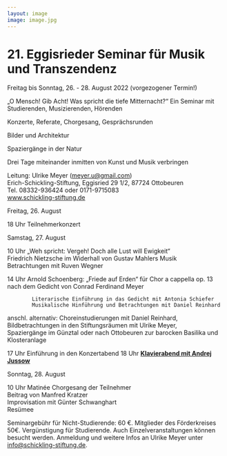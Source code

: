 ```yaml
---
layout: image
image: image.jpg
---
```


# 21. Eggisrieder Seminar für Musik und Transzendenz

Freitag bis Sonntag, 26. - 28. August 2022
(vorgezogener Termin!)

„O Mensch! Gib Acht!
Was spricht die tiefe Mitternacht?“
Ein Seminar mit Studierenden, Musizierenden, Hörenden

Konzerte, Referate, Chorgesang, Gesprächsrunden

Bilder und Architektur

Spaziergänge in der Natur

Drei Tage miteinander inmitten von Kunst und Musik verbringen

Leitung: Ulrike Meyer (meyer.u@gmail.com)  
Erich-Schickling-Stiftung, Eggisried 29 1/2, 87724 Ottobeuren  
Tel. 08332-936424 oder 0171-9715083  
www.schickling-stiftung.de


Freitag, 26. August 

18 Uhr Teilnehmerkonzert 

Samstag, 27. August

10 Uhr			„Weh spricht: Vergeh!
			Doch alle Lust will Ewigkeit“    
			Friedrich Nietzsche im Widerhall von Gustav Mahlers Musik  
			Betrachtungen mit Ruven Wegner
			

14 Uhr			Arnold Schoenberg: 
			„Friede auf Erden“ für Chor a cappella  op. 13  
			nach dem Gedicht von Conrad Ferdinand Meyer  
			
			Literarische Einführung in das Gedicht mit Antonia Schiefer  
			Musikalische Hinführung und Betrachtungen mit Daniel Reinhard
					

anschl. alternativ:	Choreinstudierungen mit Daniel Reinhard,   
Bildbetrachtungen in den Stiftungsräumen mit Ulrike Meyer,  	  						
Spaziergänge im Günztal oder nach Ottobeuren zur barocken Basilika und Klosteranlage	  				
				
17 Uhr			Einführung in den Konzertabend 
18 Uhr			[**Klavierabend mit Andrej Jussow**](/veranstaltungen/2022/jussow/) 


Sonntag, 28. August

10 Uhr			Matinée
			Chorgesang der Teilnehmer  
			Beitrag von Manfred Kratzer  
			Improvisation mit Günter Schwanghart  
			Resümee  
						


Seminargebühr für Nicht-Studierende: 60 €. Mitglieder des Förderkreises 50€. Vergünstigung für Studierende.
Auch Einzelveranstaltungen können besucht werden. Anmeldung und weitere Infos 
an Ulrike Meyer unter info@schickling-stiftung.de.